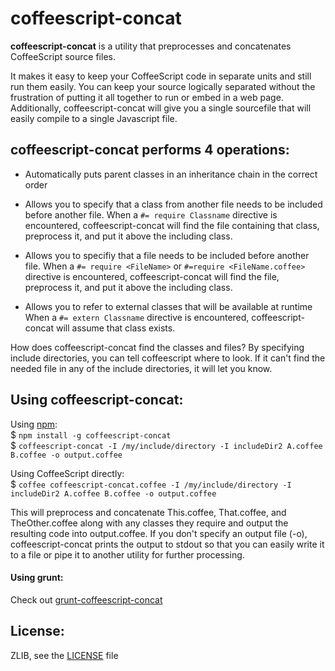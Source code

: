 # coffeescript-concat

**coffeescript-concat** is a utility that preprocesses and concatenates CoffeeScript source files.

It makes it easy to keep your CoffeeScript code in separate units and still run them easily.  You can keep your source logically separated without the frustration of putting it all together to run or embed in a web page.  Additionally, coffeescript-concat will give you a single sourcefile that will easily compile to a single Javascript file.

## **coffeescript-concat performs 4 operations:**

* Automatically puts parent classes in an inheritance chain in the correct order

* Allows you to specify that a class from another file needs to be included before another file.
    When a `#= require Classname` directive is encountered, coffeescript-concat will find the file containing that class, preprocess it, and put it above the including class.

* Allows you to specifiy that a file needs to be included before another file.
    When a `#= require <FileName>` or `#=require <FileName.coffee>` directive is encountered, coffeescript-concat will find the file, preprocess it, and put it above the including class.

* Allows you to refer to external classes that will be available at runtime
	When a `#= extern Classname` directive is encountered, coffeescript-concat
	will assume that class exists.

How does coffeescript-concat find the classes and files?  By specifying include directories, you can tell coffeescript where to look.  If it can't find the needed file in any of the include directories, it will let you know.

## **Using coffeescript-concat:**
Using [npm](http://npmjs.org):  
    $ `npm install -g coffeescript-concat`  
    $ `coffeescript-concat -I /my/include/directory -I includeDir2 A.coffee B.coffee -o output.coffee`

Using CoffeeScript directly:  
    $ `coffee coffeescript-concat.coffee -I /my/include/directory -I includeDir2 A.coffee B.coffee -o output.coffee`

This will preprocess and concatenate This.coffee, That.coffee, and TheOther.coffee along with any classes they require and output the resulting code into output.coffee.  If you don't specify an output file (-o), coffeescript-concat prints the output to stdout so that you can easily write it to a file or pipe it to another utility for further processing.  

#### Using grunt:  
Check out [grunt-coffeescript-concat](https://www.npmjs.com/package/grunt-coffeescript-concat)

## **License:**

ZLIB, see the [LICENSE](./LICENSE) file
